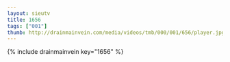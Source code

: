 ```yaml
--- 
layout: sieutv
title: 1656
tags: ["001"]
thumb: http://drainmainvein.com/media/videos/tmb/000/001/656/player.jpg
---
```

{% include drainmainvein key="1656" %} 
